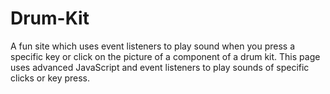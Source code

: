 # Drum-Kit
A fun site which uses event listeners to play sound when you press a specific key or click on the picture of a component of a drum kit. This page uses advanced JavaScript and event listeners to play sounds of specific clicks or key press. 
